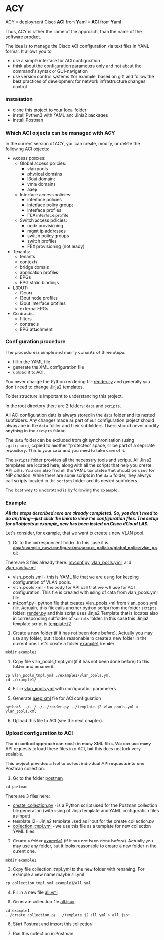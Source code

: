 # ACY

ACY = deployment Cisco <b>AC</b>I from <b>Y</b>aml = <b>AC</b>I from <b>Y</b>aml

Thus, ACY is rather the name of the approach, than the name of the software product.

The idea is to manage the Cisco ACI configuration via text files in YAML format. It allows you to
- use a simple interface for ACI configuration
- think about the configuration parameters only and not about the command's syntax or GUI-navigation
- use version control systems (for example, based on git) and follow the best practices of development for network infrastructure changes control

<h3>Installation</h3>

- clone this project to your local folder
- install Python3 with YAML and Jinja2 packages
- install Postman

<h3>Which ACI objects can be managed with ACY</h3>

In the current version of ACY, you can create, modify, or delete the following ACI objects:

- Access policies:
  - Global access policies:
    - vlan pools
    - physical domains
    - l3out domains
    - vmm domains
    - aaep
  - Interface access policies:
    - interface policies
    - interface policy groups
    - interface profiles
    - FEX interface profile 
  - Switch access policies:
    - node provisioning
    - mgmt ip addresses
    - switch policy groups
    - switch profiles
    - FEX provisioning (not ready)
- Tenants:
  - tenants
  - contexts 
  - bridge domais
  - application profiles
  - EPGs
  - EPG static bindings
- L3OUT:
  - l3outs
  - l3out node profiles
  - l3out interface profiles
  - external EPGs
- Contracts:
  - filters
  - contracts
  - EPG attachment
  
<h3>Configuration procedure</h3>

The procedure is simple and mainly consists of three steps:

- fill in the YAML file
- generate the XML configuration file 
- upload it to ACI.  

You never change the Python rendering file <a href="https://github.com/nihole/ACY/blob/master/render.py">render.py</a> and generally you don't need to change Jinja2 templates.

Folder structure is important to understanding this project.

In the root directory there are 2 folders: `data` and `scripts`.

All ACI configuration data is always stored in the `data` folder and its nested subfolders. Any changes made as part of our configuration project should always be in the `data` folder and their subfolders. Users should never modify anything in the `scripts` folder.

The `data` folder can be excluded from git synchronization (using `.gitignore`), copied to another "protected" space, or be part of a separate repository. This is your data and you need to take care of it.

The `scripts` folder provides all the necessary tools and scripts. All Jinja2 templates are located here, along with all the scripts that help you create API calls. You can also find all the YAML templates that should be used for NIP creation. While there are some scripts in the `data` folder, they always call scripts located in the `scripts` folder and its nested subfolders.

The best way to understand is by following the example.

<h3>Example</h3>

<b><em>All the steps described here are already completed. So, you don't need to do anything—just click the links to view the configuration files. The setup for all objects in example_new has been tested on Cisco dCloud LAB.</em></b>

Let's consider, for example, that we want to create a new VLAN pool.

1. Go to the correspondent folder. In this case it is <a href="https://github.com/nihole/ACY/tree/master/data/example_new/configuration/access_policies/global_policy/vlan_pools">data/example_new/configuration/access_policies/global_policy/vlan_pools </a>

There are 3 files already there: <a href="https://github.com/nihole/ACY/blob/master/data/example_new/configuration/access_policies/global_policy/vlan_pools/mkconf.py">mkconf.py</a>, <a href="https://github.com/nihole/ACY/blob/master/data/example_new/configuration/access_policies/global_policy/vlan_pools/vlan_pools.xml">vlan_pools.yml</a>, and <a href="https://github.com/nihole/ACY/blob/master/data/example_new/configuration/access_policies/global_policy/vlan_pools/vlan_pools.xml">vlan_pools.xml</a>.

- vlan_pools.yml - this is YAML file that we are using for keeping configuration of VLAN pools. 
- vlan_pools.xml - the body for API call that we will use for ACI configuration. This file is created with using of data from vlan_pools.yml file.
- mkconf.py - python file that creates vlan_pools.xml from vlan_pools.yml file. Actually, this file calls another python script from the folder `scripts` folder: <a href="https://github.com/nihole/ACY/blob/master/scripts/render.py">render.py</a> and this script uses Jinja2 Template that is locates also in corresponding subfolder of `scripts` folder. In this case this Jinja2 template script is <a href="https://github.com/nihole/ACY/blob/master/scripts/configuration/access_policies/global_policy/vlan_pools/template.j2">template.j2</a> 

1. Create a new folder (if it has not been done before). Actually you may use any folder, but it looks reasonable to create a new folder in the current one. Let's create a folder <a href="https://github.com/nihole/ACY/tree/master/access_policies/global_policy/aaep/example1">example1</a> 
/render
```
mkdir example1
```

1. Copy file vlan_pools_tmpl.yml (if it has not been done before) to this folder and rename it:

```
cp vlan_pools_tmpl.yml ./example1/vlan_pools.yml
cd ./example1/
```

4. Fill in <a href="https://github.com/nihole/ACY/blob/master/access_policies/global_policy/aaep/example1/aaep.yml">vlan_pools.yml</a> with configuration parameters

5. Generate <a href="https://github.com/nihole/ACY/blob/master/access_policies/global_policy/aaep/example1/aaep.xml">aaep.xml</a> file for ACI configuration 

```
python3 ../../../../render.py ../template.j2 vlan_pools.yml > vlan_pools.xml
```

6. Upload this file to ACI (see the next chapter).

<h3>Upload configuration to ACI</h3>

The described approach can result in many XML files. We can use many API requests to load these files into ACI, but this does not look very scalable.

This project provides a tool to collect individual API requests into one Postman collection.

1. Go to the folder <a href="https://github.com/nihole/ACY/tree/master/postman">postman</a>
```
cd postman
```
There are 3 files here: 
- <a href="https://github.com/nihole/ACY/blob/master/postman/check_collection.py">create_collection.py</a> - is a Python script used for the Postman collection file generation (with using of Jinja template and YAML configuration files as input)
- <a href="https://github.com/nihole/ACY/blob/master/postman/template.j2">template.j2</b> - Jinja2 template used as input for the create_collection.py
- <a href="https://github.com/nihole/ACY/blob/master/postman/collection_tmpl.yml">collection_tmpl.yml</a> - we use this file as a template for new collection YAML files.

2. Create a folder <a href="https://github.com/nihole/ACY/tree/master/postman">example1</a> (if it has not been done before). Actually you may use any folder, but it looks reasonable to creare a new folder in the curent one.

```
mkdir example1
```
3. Copy file collection_tmpl.yml to the new folder with renaming. For example a new name maybe all.yml

```
cp collection_tmpl.yml example1/all.yml
```

4. Fill in a new file <a href="https://github.com/nihole/ACY/blob/master/postman/example1/all.yml">all.yml</a>

5. Generate collection file <a href="https://github.com/nihole/ACY/blob/master/postman/example1/all.json">all.json</a>

```
cd example1
../create_collection.py ../template.j2 all.yml > all.json
```
6. Start Postmat and import this collection

7. Run this collection in Postman


